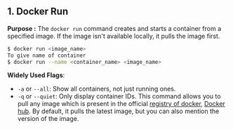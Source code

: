 
## 1. Docker Run 
**Purpose :** The `docker run` command creates and starts a container from a specified image. If the image isn't available locally, it pulls the image first.
```bash
$ docker run <image_name>  
To give name of container  
$ docker run --name <container_name> <image_name>
```
**Widely Used Flags**:  
- `-a` or `--all`: Show all containers, not just running ones.  
- `-q` or `--quiet`: Only display container IDs.
This command allows you to pull any image which is present in the official [registry of docker](https://www.geeksforgeeks.org/what-is-docker-registry/), [Docker hub](https://www.geeksforgeeks.org/what-is-docker-hub/). By default, it pulls the latest image, but you can also mention the version of the image.
<!--stackedit_data:
eyJoaXN0b3J5IjpbNzA1ODExODQyLDE1NTY0OTExMjQsMTc1OT
k2MTk1MiwxMzc0MzE3Nzk1LDIxNDA5MDE2OTcsLTgxOTk3MjE0
OSwtNjA5MTYyNjcwLC03NTk1MjEwNTgsLTY2OTkyMDkyMCwyND
IwNTM1MzEsLTEzMzgwNTk3NywtMTkxMzUyODUyMywtODM5Mjgx
MzE1LDY2NzMyMzc4MCwtOTg1MDY3Mjk2LDE4ODA1MjExMzgsMT
AyMjE3NTA1NywxMDEzNjUyMDI5LDE4MjM0MDU3NTIsLTU1NDQ4
NTg3NV19
-->